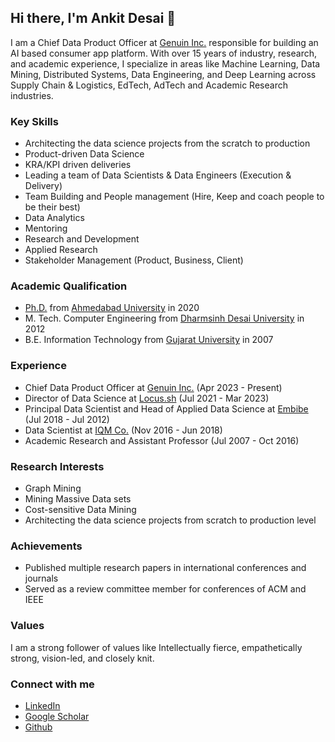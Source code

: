 ## Hi there, I'm Ankit Desai 👋

I am a Chief Data Product Officer at [Genuin Inc.](https://begenuin.com/) responsible for building an AI based consumer app platform. With over 15 years of industry, research, and academic experience, I specialize in areas like Machine Learning, Data Mining, Distributed Systems, Data Engineering, and Deep Learning across Supply Chain & Logistics, EdTech, AdTech and Academic Research industries.

### Key Skills

- Architecting the data science projects from the scratch to production
- Product-driven Data Science
- KRA/KPI driven deliveries
- Leading a team of Data Scientists & Data Engineers (Execution & Delivery)
- Team Building and People management (Hire, Keep and coach people to be their best)
- Data Analytics
- Mentoring
- Research and Development
- Applied Research
- Stakeholder Management (Product, Business, Client)

### Academic Qualification

- [Ph.D.](https://ahduni.edu.in/academics/schools-centres/graduate-school/graduate-studies/doctoral-dissertations/) from [Ahmedabad University](https://ahduni.edu.in/) in 2020 
- M. Tech. Computer Engineering from [Dharmsinh Desai University](https://www.ddu.ac.in/) in 2012 
- B.E. Information Technology from [Gujarat University](https://www.gujaratuniversity.ac.in/) in 2007 

### Experience

- Chief Data Product Officer at [Genuin Inc.](https://begenuin.com/) (Apr 2023 - Present)
- Director of Data Science at [Locus.sh](https://locus.sh/) (Jul 2021 - Mar 2023)
- Principal Data Scientist and Head of Applied Data Science at [Embibe](https://www.embibe.com/ai-in-education) (Jul 2018 - Jul 2012)
- Data Scientist at [IQM Co.](https://iqm.com/) (Nov 2016 - Jun 2018)
- Academic Research and Assistant Professor (Jul 2007 - Oct 2016) 

### Research Interests

- Graph Mining
- Mining Massive Data sets
- Cost-sensitive Data Mining
- Architecting the data science projects from scratch to production level

### Achievements

- Published multiple research papers in international conferences and journals
- Served as a review committee member for conferences of ACM and IEEE

### Values

I am a strong follower of values like Intellectually fierce, empathetically strong, vision-led, and closely knit.

### Connect with me

- [LinkedIn](https://www.linkedin.com/in/desaiankitb/) 
- [Google Scholar](https://scholar.google.com/citations?user=6UHjK2cAAAAJ&hl=en&authuser=1)
- [Github](https://github.com/desaiankitb)
